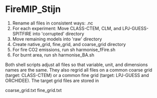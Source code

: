 # FireMIP_Stijn

1. Rename all files in consistent ways: <model>_<experiment>_<variable>.nc
2. For each experiment: Move CLASS-CTEM, CLM, and LPJ-GUESS-SPITFIRE into 'corrupted' directory
3. Move remaining models into 'raw' directory
4. Create native_grid, fine_grid, and coarse_grid directory
5. For fire CO2 emissions, run sh harmonise_fFire.sh
6. For burnt area, run sh harmonise_BA.sh

Both shell scripts adjust all files so that variable, unit, and dimensions names are the same. They also regrid all files on a common coarse grid (target: CLASS-CTEM) or a common fine grid (target: LPJ-GUESS and ORCHIDEE). The target grid files are stored in

coarse_grid.txt
fine_grid.txt
